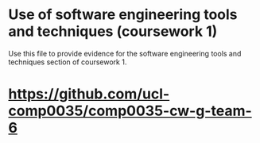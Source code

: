 # Use of software engineering tools and techniques (coursework 1)

Use this file to provide evidence for the software engineering tools and techniques section of coursework 1.

# https://github.com/ucl-comp0035/comp0035-cw-g-team-6
